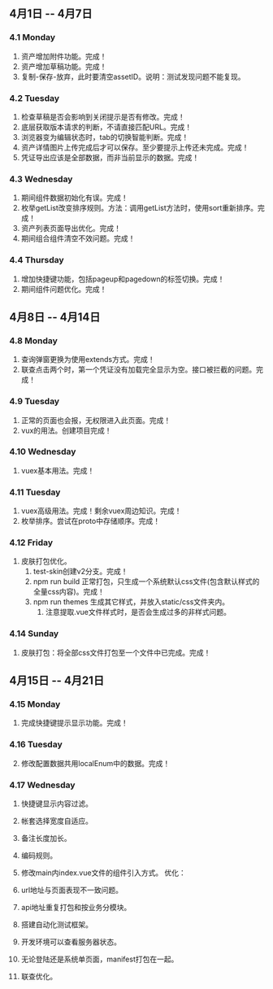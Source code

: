 ## 4月1日 -- 4月7日

### 4.1 Monday
1. 资产增加附件功能。完成！
1. 资产增加草稿功能。完成！
3. 复制-保存-放弃，此时要清空assetID。说明：测试发现问题不能复现。

### 4.2 Tuesday
1. 检查草稿是否会影响到关闭提示是否有修改。完成！
2. 底层获取版本请求的判断，不请直接匹配URL。完成！
3. 浏览器变为编辑状态时，tab的切换智能判断。完成！
4. 资产详情图片上传完成后才可以保存。至少要提示上传还未完成。完成！
5. 凭证导出应该是全部数据，而非当前显示的数据。完成！

### 4.3 Wednesday
1. 期间组件数据初始化有误。完成！
2. 枚举getList改变排序规则。方法：调用getList方法时，使用sort重新排序。完成！
3. 资产列表页面导出优化。完成！
4. 期间组合组件清空不效问题。完成！

### 4.4 Thursday
1. 增加快捷键功能，包括pageup和pagedown的标签切换。完成！
2. 期间组件问题优化。完成！

## 4月8日 -- 4月14日

### 4.8 Monday
1. 查询弹窗更换为使用extends方式。完成！
2. 联查点击两个时，第一个凭证没有加载完全显示为空。接口被拦截的问题。完成！

### 4.9 Tuesday
1. 正常的页面也会报，无权限进入此页面。完成！
2. vux的用法。创建项目完成！

### 4.10 Wednesday
1. vuex基本用法。完成！

### 4.11 Tuesday
1. vuex高级用法。完成！剩余vuex周边知识。完成！
2. 枚举排序。尝试在proto中存储顺序。完成！

### 4.12 Friday
1. 皮肤打包优化。
   1. test-skin创建v2分支。完成！
   2. npm run build 正常打包，只生成一个系统默认css文件(包含默认样式的全量css内容)。完成！
   3. npm run themes 生成其它样式，并放入static/css文件夹内。
      1. 注意提取.vue文件样式时，是否会生成过多的非样式问题。

### 4.14 Sunday
1. 皮肤打包：将全部css文件打包至一个文件中已完成。完成！


## 4月15日 -- 4月21日

### 4.15 Monday
1. 完成快捷键提示显示功能。完成！

### 4.16 Tuesday
2. 修改配置数据共用localEnum中的数据。完成！

### 4.17 Wednesday
1. 快捷键显示内容过滤。
2. 帐套选择宽度自适应。
3. 备注长度加长。
4. 编码规则。

1. 修改main内index.vue文件的组件引入方式。
优化：
1. url地址与页面表现不一致问题。
1. api地址重复打包和按业务分模块。
1. 搭建自动化测试框架。
1. 开发环境可以查看服务器状态。
1. 无论登陆还是系统单页面，manifest打包在一起。
1. 联查优化。
